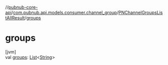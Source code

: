 //[pubnub-core-api](../../../index.md)/[com.pubnub.api.models.consumer.channel_group](../index.md)/[PNChannelGroupsListAllResult](index.md)/[groups](groups.md)

# groups

[jvm]\
val [groups](groups.md): [List](https://kotlinlang.org/api/latest/jvm/stdlib/kotlin.collections/-list/index.html)&lt;[String](https://kotlinlang.org/api/latest/jvm/stdlib/kotlin/-string/index.html)&gt;
